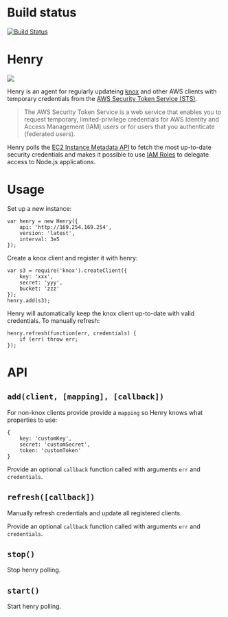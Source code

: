 Build status
============

[![Build Status](https://travis-ci.org/mapbox/henry.png)](https://travis-ci.org/mapbox/henry)

Henry
=====

![](http://f.cl.ly/items/2u24432D210m3i0q422g/Screenshot_2_19_13_12_01_AM.png)

Henry is an agent for regularly updateing [knox][knox] and other AWS clients with
temporary credentials from the [AWS Security Token Service (STS)][sts].

> The AWS Security Token Service is a web service that enables you to request
> temporary, limited-privilege credentials for AWS Identity and Access
> Management (IAM) users or for users that you authenticate (federated users).

Henry polls the [EC2 Instance Metadata API][metadata] to fetch the most
up-to-date security credentials and makes it possible to use
[IAM Roles][roles] to delegate access to Node.js applications.

[knox]:https://github.com/LearnBoost/knox
[sts]:http://docs.aws.amazon.com/STS/latest/APIReference/Welcome.html
[metadata]:http://docs.aws.amazon.com/AWSEC2/latest/UserGuide/AESDG-chapter-instancedata.html
[roles]:http://docs.aws.amazon.com/IAM/latest/UserGuide/WorkingWithRoles.html

Usage
=====

Set up a new instance:

    var henry = new Henry({
        api: 'http://169.254.169.254',
        version: 'latest',
        interval: 3e5
    });

Create a knox client and register it with henry:

    var s3 = require('knox').createClient({
        key: 'xxx',
        secret: 'yyy',
        bucket: 'zzz'
    });
    henry.add(s3);

Henry will automatically keep the knox client up-to-date with valid
credentials. To manually refresh:

    henry.refresh(function(err, credentials) {
        if (err) throw err;
    });

API
===

## `add(client, [mapping], [callback])`

For non-knox clients provide provide a `mapping` so Henry knows what properties
to use:

    {
        key: 'customKey',
        secret: 'customSecret',
        token: 'customToken'
    }

Provide an optional `callback` function called with arguments `err` and `credentials`.

## `refresh([callback])`

Manually refresh credentials and update all registered clients.

Provide an optional `callback` function called with arguments `err` and `credentials`.

## `stop()`

Stop henry polling.

## `start()`

Start henry polling.
